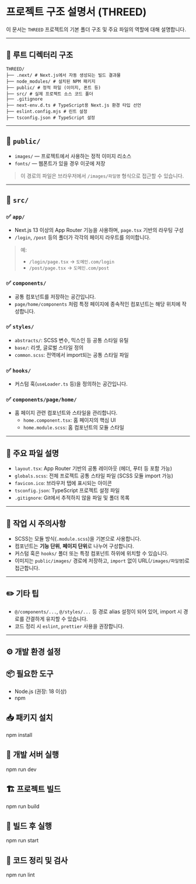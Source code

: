 # 프로젝트 구조 설명서 (THREED)

이 문서는 `THREED` 프로젝트의 기본 폴더 구조 및 주요 파일의 역할에 대해 설명합니다.

---

## 📁 루트 디렉터리 구조
```
THREED/
├── .next/ # Next.js에서 자동 생성되는 빌드 결과물
├── node_modules/ # 설치된 NPM 패키지
├── public/ # 정적 파일 (이미지, 폰트 등)
├── src/ # 실제 프로젝트 소스 코드 폴더
├── .gitignore
├── next-env.d.ts # TypeScript용 Next.js 환경 타입 선언
├── eslint.config.mjs # 린트 설정
├── tsconfig.json # TypeScript 설정
```



---

## 📁 `public/`

- `images/` — 프로젝트에서 사용하는 정적 이미지 리소스
- `fonts/` — 웹폰트가 있을 경우 이곳에 저장

> 이 경로의 파일은 브라우저에서 `/images/파일명` 형식으로 접근할 수 있습니다.

---

## 📁 `src/`

### ✅ `app/`

- Next.js 13 이상의 App Router 기능을 사용하며, `page.tsx` 기반의 라우팅 구성
- `/login`, `/post` 등의 폴더가 각각의 페이지 라우트를 의미합니다.

> 예:
> - `/login/page.tsx` → `도메인.com/login`
> - `/post/page.tsx` → `도메인.com/post`

### ✅ `components/`

- 공통 컴포넌트를 저장하는 공간입니다.
- `page/home/components` 처럼 특정 페이지에 종속적인 컴포넌트는 해당 위치에 작성합니다.

### ✅ `styles/`

- `abstracts/`: SCSS 변수, 믹스인 등 공통 스타일 유틸
- `base/`: 리셋, 글로벌 스타일 정의
- `common.scss`: 전역에서 import되는 공통 스타일 파일

### ✅ `hooks/`

- 커스텀 훅(`useLoader.ts` 등)을 정의하는 공간입니다.

### ✅ `components/page/home/`

- 홈 페이지 관련 컴포넌트와 스타일을 관리합니다.
  - `home.component.tsx`: 홈 페이지의 핵심 UI
  - `home.module.scss`: 홈 컴포넌트의 모듈 스타일

---

## 📄 주요 파일 설명

- `layout.tsx`: App Router 기반의 공통 레이아웃 (헤더, 푸터 등 포함 가능)
- `globals.scss`: 전체 프로젝트 공통 스타일 파일 (SCSS 모듈 import 가능)
- `favicon.ico`: 브라우저 탭에 표시되는 아이콘
- `tsconfig.json`: TypeScript 프로젝트 설정 파일
- `.gitignore`: Git에서 추적하지 않을 파일 및 폴더 목록

---

## 🔧 작업 시 주의사항

- SCSS는 모듈 방식(`.module.scss`)을 기본으로 사용합니다.
- 컴포넌트는 **기능 단위**, **페이지 단위**로 나누어 구성합니다.
- 커스텀 훅은 `hooks/` 폴더 또는 특정 컴포넌트 하위에 위치할 수 있습니다.
- 이미지는 `public/images/` 경로에 저장하고, `import` 없이 URL(`/images/파일명`)로 접근합니다.

---

## ✏️ 기타 팁

- `@/components/...`, `@/styles/...` 등 경로 alias 설정이 되어 있어, import 시 경로를 간결하게 유지할 수 있습니다.
- 코드 정리 시 `eslint`, `prettier` 사용을 권장합니다.

---

## ⚙️ 개발 환경 설정

## 📦 필요한 도구

- Node.js (권장: 18 이상)
- npm

## 📥 패키지 설치


npm install

## 🚀 개발 서버 실행
npm run dev

## 🏗️ 프로젝트 빌드
npm run build

## 🧪 빌드 후 실행
npm run start

## 🧹 코드 정리 및 검사
npm run lint
